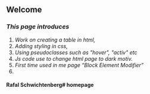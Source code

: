 ﻿## Welcome

### _This page introduces_

1.  _Work on creating a table in html,_
2.  _Adding styling in css,_
3.  _Using pseudoclasses such as "hover", "activ" etc_
4.  _Js code use to change html page to dark motiv._
5.  _First time used in me page “Block Element Modifier”_
6.  <img scr="https://github.com/Rafal-Schwichtenberg/homepage/blob/main/table.png?raw=true">
#### Rafal Schwichtenberg# homepage
